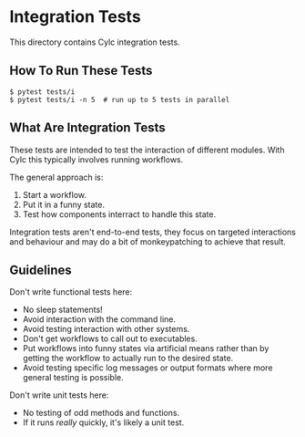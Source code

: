 # Integration Tests

This directory contains Cylc integration tests.

## How To Run These Tests

```console
$ pytest tests/i
$ pytest tests/i -n 5  # run up to 5 tests in parallel
```

## What Are Integration Tests

These tests are intended to test the interaction of different modules.
With Cylc this typically involves running workflows.

The general approach is:

1) Start a workflow.
2) Put it in a funny state.
3) Test how components interract to handle this state.

Integration tests aren't end-to-end tests, they focus on targeted interactions
and behaviour and may do a bit of monkeypatching to achieve that result.

## Guidelines

Don't write functional tests here:

* No sleep statements!
* Avoid interaction with the command line.
* Avoid testing interaction with other systems.
* Don't get workflows to call out to executables.
* Put workflows into funny states via artificial means rather than by
  getting the workflow to actually run to the desired state.
* Avoid testing specific log messages or output formats where more general
  testing is possible.

Don't write unit tests here:

* No testing of odd methods and functions.
* If it runs *really* quickly, it's likely a unit test.
